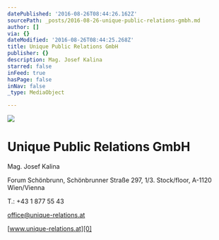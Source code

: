 ```yaml
---
datePublished: '2016-08-26T08:44:26.162Z'
sourcePath: _posts/2016-08-26-unique-public-relations-gmbh.md
author: []
via: {}
dateModified: '2016-08-26T08:44:25.268Z'
title: Unique Public Relations GmbH
publisher: {}
description: Mag. Josef Kalina
starred: false
inFeed: true
hasPage: false
inNav: false
_type: MediaObject

---
```

![](https://the-grid-user-content.s3-us-west-2.amazonaws.com/51082147-54e8-4cb3-92fe-2465e219f9c0.jpg)

# Unique Public Relations GmbH

Mag. Josef Kalina

Forum Schönbrunn, Schönbrunner Straße 297, 1/3\. Stock/floor, A-1120 Wien/Vienna

T.: +43 1 877 55 43

office@unique-relations.at

[www.unique-relations.at][0]

[0]: http://www.unique-relations.at/